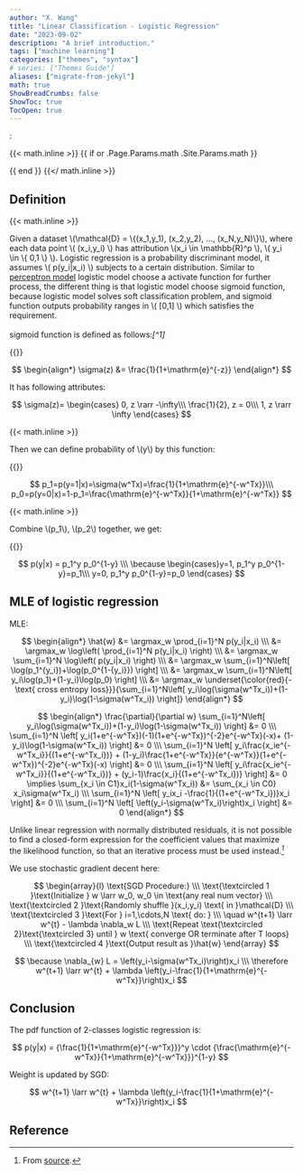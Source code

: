 ```yaml
---
author: "X. Wang"
title: "Linear Classification - Logistic Regression"
date: "2023-09-02"
description: "A brief introduction."
tags: ["machine learning"]
categories: ["themes", "syntax"]
# series: ["Themes Guide"]
aliases: ["migrate-from-jekyl"]
math: true
ShowBreadCrumbs: false
ShowToc: true
TocOpen: true
---
```


:                                                         

{{< math.inline >}}
{{ if or .Page.Params.math .Site.Params.math }}

<!-- KaTeX -->
<!-- <link rel="stylesheet" href="https://cdn.jsdelivr.net/npm/katex@0.11.1/dist/katex.min.css" integrity="sha384-zB1R0rpPzHqg7Kpt0Aljp8JPLqbXI3bhnPWROx27a9N0Ll6ZP/+DiW/UqRcLbRjq" crossorigin="anonymous">
<script defer src="https://cdn.jsdelivr.net/npm/katex@0.11.1/dist/katex.min.js" integrity="sha384-y23I5Q6l+B6vatafAwxRu/0oK/79VlbSz7Q9aiSZUvyWYIYsd+qj+o24G5ZU2zJz" crossorigin="anonymous"></script>
<script defer src="https://cdn.jsdelivr.net/npm/katex@0.11.1/dist/contrib/auto-render.min.js" integrity="sha384-kWPLUVMOks5AQFrykwIup5lo0m3iMkkHrD0uJ4H5cjeGihAutqP0yW0J6dpFiVkI" crossorigin="anonymous" onload="renderMathInElement(document.body);"></script> -->
<link rel="stylesheet" href="https://cdn.jsdelivr.net/npm/katex@0.16.8/dist/katex.min.css" integrity="sha384-GvrOXuhMATgEsSwCs4smul74iXGOixntILdUW9XmUC6+HX0sLNAK3q71HotJqlAn" crossorigin="anonymous">

<!-- The loading of KaTeX is deferred to speed up page rendering -->
<script defer src="https://cdn.jsdelivr.net/npm/katex@0.16.8/dist/katex.min.js" integrity="sha384-cpW21h6RZv/phavutF+AuVYrr+dA8xD9zs6FwLpaCct6O9ctzYFfFr4dgmgccOTx" crossorigin="anonymous"></script>

<!-- To automatically render math in text elements, include the auto-render extension: -->
<script defer src="https://cdn.jsdelivr.net/npm/katex@0.16.8/dist/contrib/auto-render.min.js" integrity="sha384-+VBxd3r6XgURycqtZ117nYw44OOcIax56Z4dCRWbxyPt0Koah1uHoK0o4+/RRE05" crossorigin="anonymous"
    onload="renderMathInElement(document.body);"></script>
{{ end }}
{{</ math.inline >}}

<style>
    /* Set the font size of all math elements to 16px */
    .katex {
        font-size: 16px !important;
    }
</style>
## Definition

{{< math.inline >}}
<p>
Given a dataset \(\mathcal{D} = \{(x_1,y_1), (x_2,y_2), ..., (x_N,y_N)\}\), where each data point \( (x_i,y_i) \) has attribution \(x_i \in \mathbb{R}^p \), \( y_i \in \{ 0,1 \} \). Logistic regression is a probability discriminant model, it assumes \( p(y_i|x_i) \) subjects to a certain distribution. Similar to <a href="https://tirmisula.github.io/posts/perceptron/">perceptron model</a> logistic model choose a activate function for further process, the different thing is that logistic model choose sigmoid function, because logistic model solves soft classification problem, and sigmoid function outputs probability ranges in \( [0,1] \) which satisfies the requirement.
<br/>
<br/>
sigmoid function is defined as follows:<cite>[^1]</cite>
</p>
{{</ math.inline >}}

$$
\begin{align*}
\sigma(z) &= \frac{1}{1+\mathrm{e}^{-z}}
\end{align*}
$$

It has following attributes:

$$
\sigma(z)=
\begin{cases}
0, z \rarr -\infty\\\
\frac{1}{2}, z = 0\\\
1, z \rarr \infty
\end{cases}
$$

 
 {{< math.inline >}}
<p>
Then we can define probability of \(y\) by this function:
</p>
{{</ math.inline >}}

$$
p_1=p(y=1|x)=\sigma(w^Tx)=\frac{1}{1+\mathrm{e}^{-w^Tx}}\\\
p_0=p(y=0|x)=1-p_1=\frac{\mathrm{e}^{-w^Tx}}{1+\mathrm{e}^{-w^Tx}}
$$

{{< math.inline >}}
<p>
Combine \(p_1\), \(p_2\) together, we get:
</p>
{{</ math.inline >}}

$$
p(y|x) = p_1^y p_0^{1-y} \\\
\because
\begin{cases}y=1, p_1^y p_0^{1-y}=p_1\\\
y=0, p_1^y p_0^{1-y}=p_0
\end{cases}
$$

## MLE of logistic regression

MLE:

$$
\begin{align*}
\hat{w} &= \argmax_w \prod_{i=1}^N p(y_i|x_i) \\\
&= \argmax_w \log\left( \prod_{i=1}^N p(y_i|x_i) \right) \\\
&= \argmax_w \sum_{i=1}^N \log\left( p(y_i|x_i) \right) \\\
&= \argmax_w \sum_{i=1}^N\left[ \log(p_1^{y_i})+\log(p_0^{1-{y_i}}) \right] \\\
&= \argmax_w \sum_{i=1}^N\left[ y_i\log(p_1)+(1-y_i)\log(p_0) \right] \\\
&= \argmax_w \underset{\color{red}{-\text{ cross entropy loss}}}{\sum_{i=1}^N\left[ y_i\log(\sigma(w^Tx_i))+(1-y_i)\log(1-\sigma(w^Tx_i)) \right]}
\end{align*}
$$

$$
\begin{align*}
\frac{\partial}{\partial w} \sum_{i=1}^N\left[ y_i\log(\sigma(w^Tx_i))+(1-y_i)\log(1-\sigma(w^Tx_i)) \right] &= 0 \\\
\sum_{i=1}^N \left[ y_i(1+e^{-w^Tx})(-1)(1+e^{-w^Tx})^{-2}e^{-w^Tx}(-x)+ (1-y_i)\log(1-\sigma(w^Tx_i)) \right] &= 0 \\\
\sum_{i=1}^N \left[ y_i\frac{x_ie^{-w^Tx_i}}{(1+e^{-w^Tx_i})} + (1-y_i)\frac{1+e^{-w^Tx}}{e^{-w^Tx}}(1+e^{-w^Tx})^{-2}e^{-w^Tx}(-x) \right] &= 0 \\\
\sum_{i=1}^N \left[ y_i\frac{x_ie^{-w^Tx_i}}{(1+e^{-w^Tx_i})} + (y_i-1)\frac{x_i}{(1+e^{-w^Tx_i})} \right] &= 0 \implies
\sum_{x_i \in C1}x_i(1-\sigma(w^Tx_i)) &= \sum_{x_i \in C0} x_i\sigma(w^Tx_i) \\\
\sum_{i=1}^N \left[ y_ix_i -\frac{1}{(1+e^{-w^Tx_i})}x_i \right]  &= 0 \\\
\sum_{i=1}^N \left[ \left(y_i-\sigma(w^Tx_i)\right)x_i \right] &= 0
\end{align*}
$$

Unlike linear regression with normally distributed residuals, it is not possible to find a closed-form expression for the coefficient values that maximize the likelihood function, so that an iterative process must be used instead.<cite>[^2]</cite>

We use stochastic gradient decent here:

$$
\begin{array}{l}
\text{SGD Procedure:} \\\
\text{\textcircled 1 }\text{Initialize } w \larr w_0, w_0 \in \text{any real num vector} \\\
\text{\textcircled 2 }\text{Randomly shuffle }(x_i,y_i) \text{ in }\mathcal{D} \\\
\text{\textcircled 3 }\text{For } i=1,\cdots,N \text{ do: } \\\
\quad w^{t+1} \larr w^{t} - \lambda \nabla_w L \\\
\text{Repeat \text{\textcircled 2}\text{\textcircled 3} until } w \text{ converge OR terminate after T loops} \\\
\text{\textcircled 4 }\text{Output result as }\hat{w}
\end{array}
$$

$$
\because \nabla_{w} L = \left(y_i-\sigma(w^Tx_i)\right)x_i \\\
\therefore w^{t+1} \larr w^{t} + \lambda \left(y_i-\frac{1}{1+\mathrm{e}^{-w^Tx}}\right)x_i
$$

## Conclusion

The pdf function of 2-classes logistic regression is:

$$
p(y|x) = {\frac{1}{1+\mathrm{e}^{-w^Tx}}}^y \cdot {\frac{\mathrm{e}^{-w^Tx}}{1+\mathrm{e}^{-w^Tx}}}^{1-y}
$$

Weight is updated by SGD:

$$
w^{t+1} \larr w^{t} + \lambda \left(y_i-\frac{1}{1+\mathrm{e}^{-w^Tx}}\right)x_i
$$

## Reference

[^1]: From [video](https://www.bilibili.com/video/BV1aE411o7qd?p=14).
[^2]: From [source](https://en.wikipedia.org/wiki/Logistic_regression).